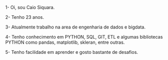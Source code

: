  1- Oi, sou Caio Siquara.

 2- Tenho 23 anos.

 3- Atualmente trabalho na area de engenharia de dados e bigdata.

 4- Tenho conhecimento em PYTHON, SQL, GIT, ETL e algumas bibliotecas PYTHON como pandas, matplotlib, skleran, entre outras.

 5- Tenho facilidade em aprender e gosto bastante de desafios.
 

